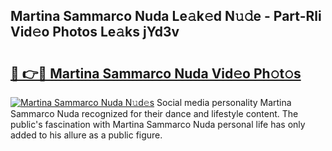 ## Martina Sammarco Nuda Le𝚊k𝚎d N𝚞𝚍e - Part-Rli Vid𝚎o Photos Le𝚊ks jYd3v

# <h2><a href="http://fbfhtdl.evod.top/?m=Martina+Sammarco+Nuda">🔗 👉🔴 Martina Sammarco Nuda Vid𝚎o Ph𝚘t𝚘s</a></h2>

[![Martina Sammarco Nuda N𝚞d𝚎s](https://i.imgur.com/8V9OHl7.gif)](http://fbfhtdl.evod.top/?m=Martina+Sammarco+Nuda)
Social media personality Martina Sammarco Nuda recognized for their dance and lifestyle content. The public's fascination with Martina Sammarco Nuda personal life has only added to his allure as a public figure. 
